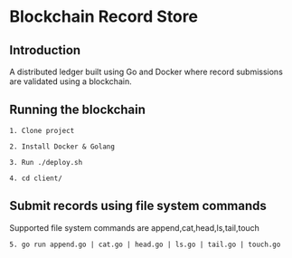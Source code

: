 # Blockchain Record Store

## Introduction
A distributed ledger built using Go and Docker where record submissions are validated using a blockchain.


## Running the blockchain
```
1. Clone project
```
```
2. Install Docker & Golang
```
```
3. Run ./deploy.sh
```
```
4. cd client/
```

## Submit records using file system commands
Supported file system commands are append,cat,head,ls,tail,touch 
```
5. go run append.go | cat.go | head.go | ls.go | tail.go | touch.go
```
